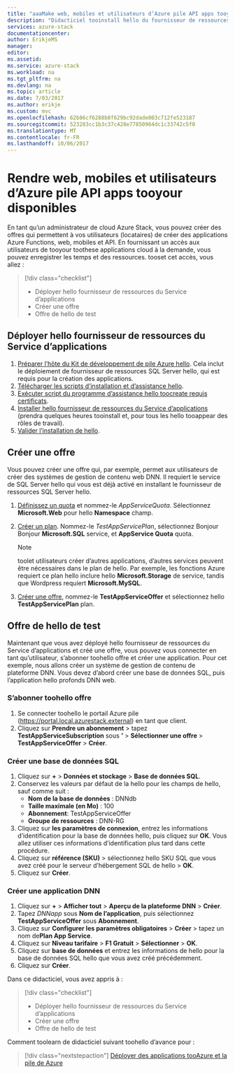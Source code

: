```yaml
---
title: "aaaMake web, mobiles et utilisateurs d’Azure pile API apps tooyour disponible | Documents Microsoft"
description: "Didacticiel tooinstall hello du fournisseur de ressources du Service d’applications et créer des offres donnent votre Azure pile utilisateurs hello capacité toocreate, mobile, applications web et API."
services: azure-stack
documentationcenter: 
author: ErikjeMS
manager: 
editor: 
ms.assetid: 
ms.service: azure-stack
ms.workload: na
ms.tgt_pltfrm: na
ms.devlang: na
ms.topic: article
ms.date: 7/03/2017
ms.author: erikje
ms.custom: mvc
ms.openlocfilehash: 62b86cf6288b8f629bc92dade003c712fe523187
ms.sourcegitcommit: 523283cc1b3c37c428e77850964dc1c33742c5f0
ms.translationtype: MT
ms.contentlocale: fr-FR
ms.lasthandoff: 10/06/2017
---
```

# <a name="make-web-mobile-and-api-apps-available-tooyour-azure-stack-users"></a>Rendre web, mobiles et utilisateurs d’Azure pile API apps tooyour disponibles

En tant qu’un administrateur de cloud Azure Stack, vous pouvez créer des offres qui permettent à vos utilisateurs (locataires) de créer des applications Azure Functions, web, mobiles et API. En fournissant un accès aux utilisateurs de tooyour toothese applications cloud à la demande, vous pouvez enregistrer les temps et des ressources. tooset cet accès, vous allez :

> [!div class="checklist"]
> * Déployer hello fournisseur de ressources du Service d’applications
> * Créer une offre
> * Offre de hello de test

## <a name="deploy-hello-app-service-resource-provider"></a>Déployer hello fournisseur de ressources du Service d’applications

1. [Préparer l’hôte du Kit de développement de pile Azure hello](azure-stack-app-service-before-you-get-started.md). Cela inclut le déploiement de fournisseur de ressources SQL Server hello, qui est requis pour la création des applications.
2. [Télécharger les scripts d’installation et d’assistance hello](azure-stack-app-service-deploy.md#download-the-required-components).
3. [Exécuter script du programme d’assistance hello toocreate requis certificats](azure-stack-app-service-deploy.md#create-certificates-required-by-app-service-on-azure-stack).
4. [Installer hello fournisseur de ressources du Service d’applications](azure-stack-app-service-deploy.md#use-the-installer-to-download-and-install-app-service-on-azure-stack) (prendra quelques heures tooinstall et, pour tous les hello tooappear des rôles de travail).
5. [Valider l’installation de hello](azure-stack-app-service-deploy.md#validate-the-app-service-on-azure-stack-installation).

## <a name="create-an-offer"></a>Créer une offre

Vous pouvez créer une offre qui, par exemple, permet aux utilisateurs de créer des systèmes de gestion de contenu web DNN. Il requiert le service de SQL Server hello qui vous est déjà activé en installant le fournisseur de ressources SQL Server hello.

1.  [Définissez un quota](azure-stack-setting-quotas.md) et nommez-le *AppServiceQuota*. Sélectionnez **Microsoft.Web** pour hello **Namespace** champ.
2.  [Créer un plan](azure-stack-create-plan.md). Nommez-le *TestAppServicePlan*, sélectionnez Bonjour Bonjour **Microsoft.SQL** service, et **AppService Quota** quota.

    > [!NOTE]
    > toolet utilisateurs créer d’autres applications, d’autres services peuvent être nécessaires dans le plan de hello. Par exemple, les fonctions Azure requiert ce plan hello inclure hello **Microsoft.Storage** de service, tandis que Wordpress requiert **Microsoft.MySQL**.
    > 
    >

3.  [Créer une offre](azure-stack-create-offer.md), nommez-le **TestAppServiceOffer** et sélectionnez hello **TestAppServicePlan** plan.

## <a name="test-hello-offer"></a>Offre de hello de test

Maintenant que vous avez déployé hello fournisseur de ressources du Service d’applications et créé une offre, vous pouvez vous connecter en tant qu’utilisateur, s’abonner toohello offre et créer une application. Pour cet exemple, nous allons créer un système de gestion de contenu de plateforme DNN. Vous devez d’abord créer une base de données SQL, puis l’application hello profonds DNN web.

### <a name="subscribe-toohello-offer"></a>S’abonner toohello offre
1. Se connecter toohello le portail Azure pile (https://portal.local.azurestack.external) en tant que client.
2. Cliquez sur **Prendre un abonnement** > tapez **TestAppServiceSubscription** sous **’** > **Sélectionner une offre** > **TestAppServiceOffer** > **Créer**.

### <a name="create-a-sql-database"></a>Créer une base de données SQL

1. Cliquez sur **+** > **Données et stockage** > **Base de données SQL**.
2. Conservez les valeurs par défaut de la hello pour les champs de hello, sauf comme suit :
    - **Nom de la base de données** : DNNdb
    - **Taille maximale (en Mo)** : 100
    - **Abonnement**: TestAppServiceOffer
    - **Groupe de ressources** : DNN-RG
3. Cliquez sur **les paramètres de connexion**, entrez les informations d’identification pour la base de données hello, puis cliquez sur **OK**. Vous allez utiliser ces informations d’identification plus tard dans cette procédure.
4. Cliquez sur **référence (SKU)** > sélectionnez hello SKU SQL que vous avez créé pour le serveur d’hébergement SQL de hello > **OK**.
5. Cliquez sur **Créer**.

### <a name="create-a-dnn-app"></a>Créer une application DNN    

1. Cliquez sur **+** > **Afficher tout** > **Aperçu de la plateforme DNN** > **Créer**.
2. Tapez *DNNapp* sous **Nom de l’application**, puis sélectionnez **TestAppServiceOffer** sous **Abonnement**.
3. Cliquez sur **Configurer les paramètres obligatoires** > **Créer** > tapez un nom de**Plan App Service**.
4. Cliquez sur **Niveau tarifaire** > **F1 Gratuit** > **Sélectionner** > **OK**.
5. Cliquez sur **base de données** et entrez les informations de hello pour la base de données SQL hello que vous avez créé précédemment.
6. Cliquez sur **Créer**.

Dans ce didacticiel, vous avez appris à :

> [!div class="checklist"]
> * Déployer hello fournisseur de ressources du Service d’applications
> * Créer une offre
> * Offre de hello de test

Comment toolearn de didacticiel suivant toohello d’avance pour :

> [!div class="nextstepaction"]
> [Déployer des applications tooAzure et la pile de Azure](azure-stack-solution-pipeline.md)
